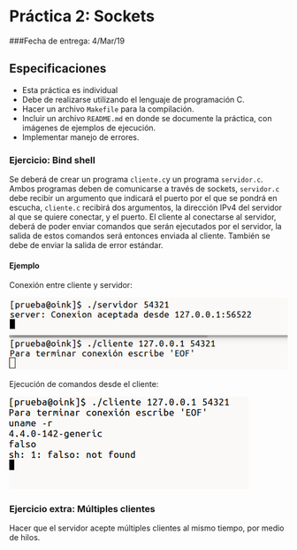 # Práctica 2: Sockets

###Fecha de entrega: 4/Mar/19

## Especificaciones

+ Esta práctica es individual
+ Debe de realizarse utilizando el lenguaje de programación C.
+ Hacer un archivo `Makefile` para la compilación.
+ Incluir un archivo `README.md` en donde se documente la práctica, con imágenes de ejemplos de ejecución.
+ Implementar manejo de errores.

### Ejercicio: Bind shell
Se deberá de crear un programa `cliente.c`y un programa `servidor.c`. Ambos programas deben de comunicarse a través de sockets, `servidor.c` debe recibir un argumento que indicará el puerto por el que se pondrá en escucha, `cliente.c` recibirá dos argumentos, la dirección IPv4 del servidor al que se quiere conectar, y el puerto. El cliente al conectarse al servidor, deberá de poder enviar comandos que serán ejecutados por el servidor, la salida de estos comandos será entonces enviada al cliente. También se debe de enviar la salida de error estándar.

#### Ejemplo

Conexión entre cliente y servidor:

![](media/p2_01.png)

Ejecución de comandos desde el cliente:
 
![](media/p2_02.png)

### Ejercicio extra: Múltiples clientes

Hacer que el servidor acepte múltiples clientes al mismo tiempo, por medio de hilos.
